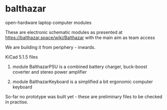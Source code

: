 # balthazar
open-hardware laptop computer modules

These are electronic schematic modules as presented at https://balthazar.space/wiki/Balthazar
with the main aim as team access

We are building it from periphery - inwards.

KiCad 5.1.5 files

1. module BalthazarPSU is a combined battery charger, buck-boost coverter and stereo power amplifier 

2. module BalthazarKeyboard is a simplified a bit ergonomic computer keyboard

So-far no prototype was built yet - these are preliminary files to be checked in practise.
